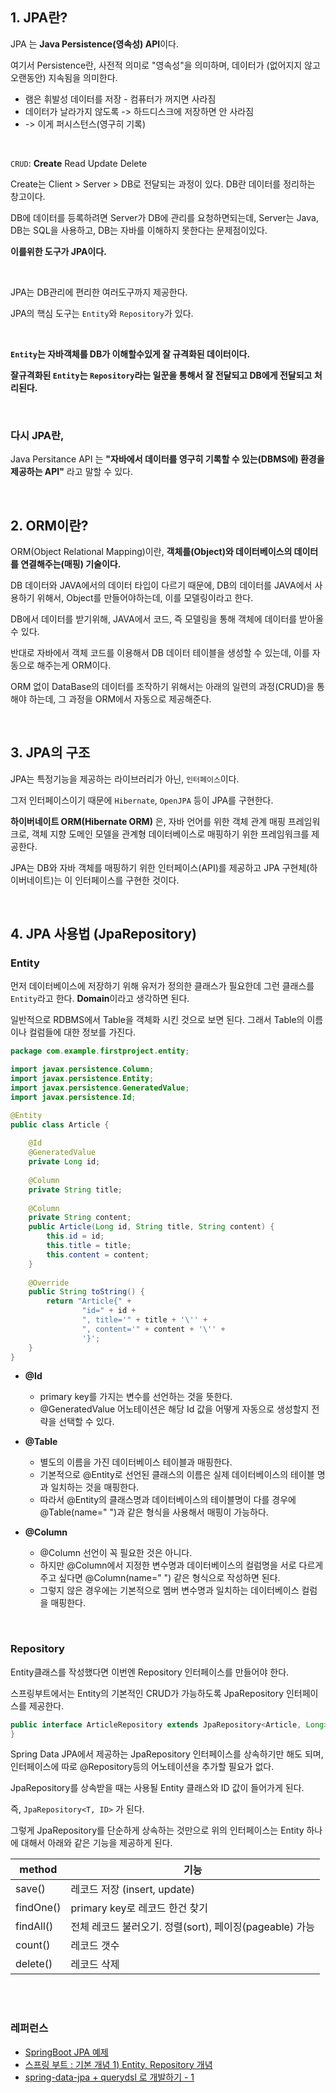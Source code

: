 ## 1. JPA란?

JPA 는 **Java Persistence(영속성) API**이다.

여기서 Persistence란, 사전적 의미로 "영속성"을 의미하며, 데이터가  (없어지지 않고 오랜동안) 지속됨을 의미한다.

- 램은 휘발성 데이터를 저장 - 컴퓨터가 꺼지면 사라짐 
- 데이터가 날라가지 않도록 -> 하드디스크에 저장하면 안 사라짐 
- -> 이게 퍼시스턴스(영구히 기록)

<br>

`CRUD`: **Create** Read Update Delete

Create는 Client > Server > DB로 전달되는 과정이 있다. DB란 데이터를 정리하는 창고이다.

DB에 데이터를 등록하려면 Server가 DB에 관리를 요청하면되는데, Server는 Java, DB는 SQL을 사용하고, DB는 자바를 이해하지 못한다는 문제점이있다.

**이를위한 도구가 JPA이다.**

<br>

JPA는  DB관리에 편리한 여러도구까지 제공한다.

JPA의 핵심 도구는 `Entity`와 `Repository`가 있다.

<br>


**`Entity`는 자바객체를 DB가 이해할수있게 잘 규격화된 데이터이다.**

**잘규격화된 `Entity`는 `Repository`라는 일꾼을 통해서 잘 전달되고 DB에게 전달되고 처리된다.**

<br>

### 다시 JPA란,
Java Persitance API 는 **"자바에서 데이터를 영구히 기록할 수 있는(DBMS에) 환경을 제공하는 API"** 라고 말할 수 있다.

<br>

## 2. ORM이란?
ORM(Object Relational Mapping)이란, **객체를(Object)와 데이터베이스의 데이터를 연결해주는(매핑) 기술이다.**

DB 데이터와 JAVA에서의 데이터 타입이 다르기 때문에, DB의 데이터를 JAVA에서 사용하기 위해서, Object를 만들어야하는데, 이를 모델링이라고 한다.

DB에서 데이터를 받기위해, JAVA에서 코드, 즉 모델링을 통해 객체에 데이터를 받아올 수 있다.

반대로 자바에서 객체 코드를 이용해서 DB 데이터 테이블을 생성할 수 있는데, 이를 자동으로 해주는게 ORM이다.

ORM 없이 DataBase의 데이터를 조작하기 위해서는 아래의 일련의 과정(CRUD)을 통해야 하는데, 그 과정을 ORM에서 자동으로 제공해준다.

<br>

## 3. JPA의 구조
JPA는 특정기능을 제공하는 라이브러리가 아닌, `인터페이스`이다.

그저 인터페이스이기 때문에 `Hibernate`, `OpenJPA` 등이 JPA를 구현한다.

**하이버네이트 ORM(Hibernate ORM)** 은, 자바 언어를 위한 객체 관계 매핑 프레임워크로, 객체 지향 도메인 모델을 관계형 데이터베이스로 매핑하기 위한 프레임워크를 제공한다.

JPA는 DB와 자바 객체를 매핑하기 위한 인터페이스(API)를 제공하고 JPA 구현체(하이버네이트)는 이 인터페이스를 구현한 것이다.

<br>

## 4. JPA 사용법 (JpaRepository)

### Entity
먼저 데이터베이스에 저장하기 위해 유저가 정의한 클래스가 필요한데 그런 클래스를 `Entity`라고 한다. **Domain**이라고 생각하면 된다.

일반적으로 RDBMS에서 Table을 객체화 시킨 것으로 보면 된다.
그래서 Table의 이름이나 컬럼들에 대한 정보를 가진다.

````java
package com.example.firstproject.entity;

import javax.persistence.Column;
import javax.persistence.Entity;
import javax.persistence.GeneratedValue;
import javax.persistence.Id;

@Entity
public class Article {
    
    @Id
    @GeneratedValue
    private Long id;
    
    @Column
    private String title;
    
    @Column
    private String content;
    public Article(Long id, String title, String content) {
        this.id = id;
        this.title = title;
        this.content = content;
    }
    
    @Override
    public String toString() {
        return "Article{" +
                "id=" + id +
                ", title='" + title + '\'' +
                ", content='" + content + '\'' +
                '}';
    }
}
````

- **@Id**
  - primary key를 가지는 변수를 선언하는 것을 뜻한다. 
  - @GeneratedValue 어노테이션은 해당 Id 값을 어떻게 자동으로 생성할지 전략을 선택할 수 있다. 

- **@Table**
  - 별도의 이름을 가진 데이터베이스 테이블과 매핑한다. 
  - 기본적으로 @Entity로 선언된 클래스의 이름은 실제 데이터베이스의 테이블 명과 일치하는 것을 매핑한다. 
  - 따라서 @Entity의 클래스명과 데이터베이스의 테이블명이 다를 경우에 @Table(name=" ")과 같은 형식을 사용해서 매핑이 가능하다.

- **@Column**
  - @Column 선언이 꼭 필요한 것은 아니다. 
  - 하지만 @Column에서 지정한 변수명과 데이터베이스의 컬럼명을 서로 다르게 주고 싶다면 @Column(name=" ") 같은 형식으로 작성하면 된다. 
  - 그렇지 않은 경우에는 기본적으로 멤버 변수명과 일치하는 데이터베이스 컬럼을 매핑한다.

<br>

### Repository
Entity클래스를 작성했다면 이번엔 Repository 인터페이스를 만들어야 한다.

스프링부트에서는 Entity의 기본적인 CRUD가 가능하도록 JpaRepository 인터페이스를 제공한다.

````java
public interface ArticleRepository extends JpaRepository<Article, Long> {
}
````

Spring Data JPA에서 제공하는 JpaRepository 인터페이스를 상속하기만 해도 되며,
인터페이스에 따로 @Repository등의 어노테이션을 추가할 필요가 없다.

JpaRepository를 상속받을 때는 사용될 Entity 클래스와 ID 값이 들어가게 된다.

즉, `JpaRepository<T, ID>` 가 된다.

그렇게 JpaRepository를  단순하게 상속하는 것만으로 위의 인터페이스는 Entity 하나에 대해서 아래와 같은 기능을 제공하게 된다.

| method    | 기능                                      |
|-----------|-----------------------------------------|
| save()    | 레코드 저장 (insert, update)                 |
| findOne() | primary key로 레코드 한건 찾기                  |
| findAll() | 전체 레코드 불러오기. 정렬(sort), 페이징(pageable) 가능 |
| count()   | 레코드 갯수                                  |
| delete()  | 레코드 삭제                                  |

<br>
<br>

### 레퍼런스
- [SpringBoot JPA 예제](http://jdm.kr/blog/121)
- [스프링 부트 : 기본 개념 1) Entity, Repository 개념](https://whitepro.tistory.com/265)
- [spring-data-jpa + querydsl 로 개발하기 - 1](https://adrenal.tistory.com/23)

